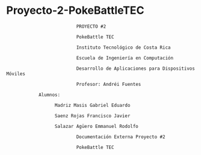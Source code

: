 Proyecto-2-PokeBattleTEC
========================

                              PROYECTO #2
                              
                              PokeBattle TEC
                              
                              Instituto Tecnológico de Costa Rica 
                              
                              Escuela de Ingeniería en Computación 
                              
                              Desarrollo de Aplicaciones para Dispositivos Móviles 
                              
                              Profesor: Andréi Fuentes
                
                Alumnos: 
                
                      Madriz Masis Gabriel Eduardo
                
                      Saenz Rojas Francisco Javier
                
                      Salazar Agüero Emmanuel Rodolfo
                
                              Documentación Externa Proyecto #2
                              
                              PokeBattle TEC


